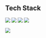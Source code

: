 <div >
	<h2>Tech Stack</h2>
	<img src="https://img.shields.io/badge/React-61DAFB?style=for-the-badge&logo=react&logoColor=white">  <img src="https://img.shields.io/badge/javascript-F7DF1E?style=for-the-badge&logo=javascript&logoColor=white"> <img src="https://img.shields.io/badge/Redux-764ABC?style=for-the-badge&logo=redux&logoColor=white"> 
	<img src="https://img.shields.io/badge/typescript-3178C6?style=for-the-badge&logo=typescript&logoColor=white"> 
</div>

<img src="https://github-readme-stats.vercel.app/api/top-langs/?username=joywhy&layout=compact"><br><br>
<!-- <img src="https://github-readme-stats.vercel.app/api?username=joywhy&show_icons=true"> -->

<!--
**joywhy/joywhy** is a ✨ _special_ ✨ repository because its `README.md` (this file) appears on your GitHub profile.

Here are some ideas to get you started:

- 🔭 I’m currently working on ...
- 🌱 I’m currently learning ...
- 👯 I’m looking to collaborate on ...
- 🤔 I’m looking for help with ...
- 💬 Ask me about ...
- 📫 How to reach me: ...
- 😄 Pronouns: ...
- ⚡ Fun fact: ...
-->
